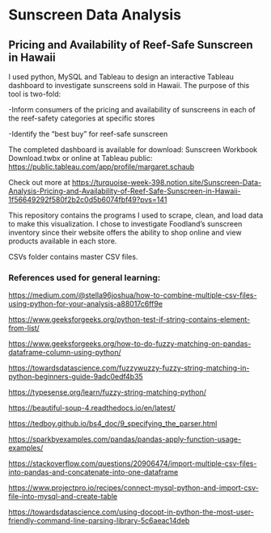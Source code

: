 # Sunscreen Data Analysis

## Pricing and Availability of Reef-Safe Sunscreen in Hawaii

I used python, MySQL and Tableau to design an interactive Tableau dashboard to investigate sunscreens sold in Hawaii. The purpose of this tool is two-fold: 

-Inform consumers of the pricing and availability of sunscreens in each of the reef-safety categories at specific stores

-Identify the “best buy” for reef-safe sunscreen

The completed dashboard is available for download: Sunscreen Workbook Download.twbx or online at Tableau public: https://public.tableau.com/app/profile/margaret.schaub


Check out more at https://turquoise-week-398.notion.site/Sunscreen-Data-Analysis-Pricing-and-Availability-of-Reef-Safe-Sunscreen-in-Hawaii-1f56649292f580f2b2c0d5b6074fbf49?pvs=141


This  repository contains the programs I used to scrape, clean, and load data to make this visualization. 
I chose to investigate Foodland’s sunscreen inventory since their website offers the ability to shop online and view products available in each store.

CSVs folder contains master CSV files. 

### References used for general learning:

https://medium.com/@stella96joshua/how-to-combine-multiple-csv-files-using-python-for-your-analysis-a88017c6ff9e

https://www.geeksforgeeks.org/python-test-if-string-contains-element-from-list/

https://www.geeksforgeeks.org/how-to-do-fuzzy-matching-on-pandas-dataframe-column-using-python/

https://towardsdatascience.com/fuzzywuzzy-fuzzy-string-matching-in-python-beginners-guide-9adc0edf4b35

https://typesense.org/learn/fuzzy-string-matching-python/

https://beautiful-soup-4.readthedocs.io/en/latest/

https://tedboy.github.io/bs4_doc/9_specifying_the_parser.html

https://sparkbyexamples.com/pandas/pandas-apply-function-usage-examples/

https://stackoverflow.com/questions/20906474/import-multiple-csv-files-into-pandas-and-concatenate-into-one-dataframe

https://www.projectpro.io/recipes/connect-mysql-python-and-import-csv-file-into-mysql-and-create-table

https://towardsdatascience.com/using-docopt-in-python-the-most-user-friendly-command-line-parsing-library-5c6aeac14deb

